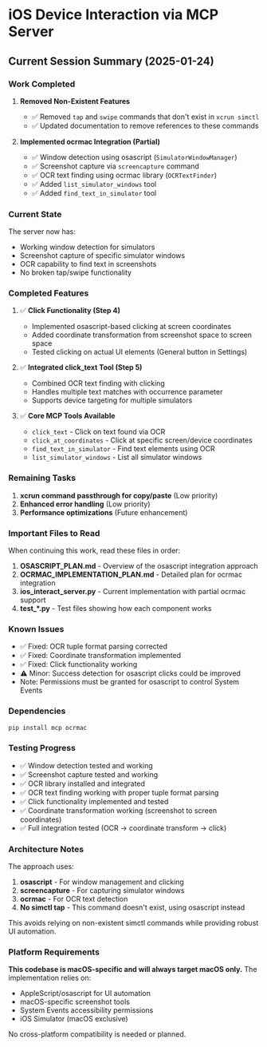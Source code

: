 # iOS Device Interaction via MCP Server

## Current Session Summary (2025-01-24)

### Work Completed

1. **Removed Non-Existent Features**
   - ✅ Removed `tap` and `swipe` commands that don't exist in `xcrun simctl`
   - ✅ Updated documentation to remove references to these commands

2. **Implemented ocrmac Integration (Partial)**
   - ✅ Window detection using osascript (`SimulatorWindowManager`)
   - ✅ Screenshot capture via `screencapture` command
   - ✅ OCR text finding using ocrmac library (`OCRTextFinder`)
   - ✅ Added `list_simulator_windows` tool
   - ✅ Added `find_text_in_simulator` tool

### Current State

The server now has:
- Working window detection for simulators
- Screenshot capture of specific simulator windows
- OCR capability to find text in screenshots
- No broken tap/swipe functionality

### Completed Features

1. ✅ **Click Functionality (Step 4)**
   - Implemented osascript-based clicking at screen coordinates
   - Added coordinate transformation from screenshot space to screen space
   - Tested clicking on actual UI elements (General button in Settings)

2. ✅ **Integrated click_text Tool (Step 5)**
   - Combined OCR text finding with clicking
   - Handles multiple text matches with occurrence parameter
   - Supports device targeting for multiple simulators

3. ✅ **Core MCP Tools Available**
   - `click_text` - Click on text found via OCR
   - `click_at_coordinates` - Click at specific screen/device coordinates
   - `find_text_in_simulator` - Find text elements using OCR
   - `list_simulator_windows` - List all simulator windows

### Remaining Tasks

1. **xcrun command passthrough for copy/paste** (Low priority)
2. **Enhanced error handling** (Low priority)
3. **Performance optimizations** (Future enhancement)

### Important Files to Read

When continuing this work, read these files in order:

1. **OSASCRIPT_PLAN.md** - Overview of the osascript integration approach
2. **OCRMAC_IMPLEMENTATION_PLAN.md** - Detailed plan for ocrmac integration
3. **ios_interact_server.py** - Current implementation with partial ocrmac support
4. **test_*.py** - Test files showing how each component works

### Known Issues

- ✅ Fixed: OCR tuple format parsing corrected
- ✅ Fixed: Coordinate transformation implemented  
- ✅ Fixed: Click functionality working
- ⚠️ Minor: Success detection for osascript clicks could be improved
- Note: Permissions must be granted for osascript to control System Events

### Dependencies

```bash
pip install mcp ocrmac
```

### Testing Progress

- ✅ Window detection tested and working
- ✅ Screenshot capture tested and working  
- ✅ OCR library installed and integrated
- ✅ OCR text finding working with proper tuple format parsing
- ✅ Click functionality implemented and tested
- ✅ Coordinate transformation working (screenshot to screen coordinates)
- ✅ Full integration tested (OCR → coordinate transform → click)

### Architecture Notes

The approach uses:
1. **osascript** - For window management and clicking
2. **screencapture** - For capturing simulator windows
3. **ocrmac** - For OCR text detection
4. **No simctl tap** - This command doesn't exist, using osascript instead

This avoids relying on non-existent simctl commands while providing robust UI automation.

### Platform Requirements

**This codebase is macOS-specific and will always target macOS only.** The implementation relies on:
- AppleScript/osascript for UI automation
- macOS-specific screenshot tools
- System Events accessibility permissions
- iOS Simulator (macOS exclusive)

No cross-platform compatibility is needed or planned.
